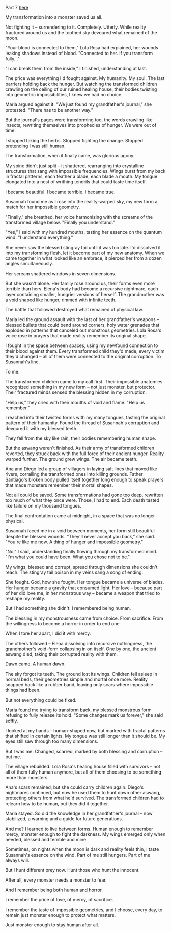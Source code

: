 
Part 7 [here](https://www.reddit.com/r/nosleep/s/AUPAB7aalC
)

My transformation into a monster saved us all.

Not fighting it – surrendering to it. Completely. Utterly. While reality fractured around us and the toothed sky devoured what remained of the moon.

"Your blood is connected to them," Lola Rosa had explained, her wounds leaking shadows instead of blood. "Connected to her. If you transform fully..."

"I can break them from the inside," I finished, understanding at last.

The price was everything I'd fought against. My humanity. My soul. The last barriers holding back the hunger. But watching the transformed children crawling on the ceiling of our ruined healing house, their bodies twisting into geometric impossibilities, I knew we had no choice.

Maria argued against it. "We just found my grandfather's journal," she protested. "There has to be another way."

But the journal's pages were transforming too, the words crawling like insects, rewriting themselves into prophecies of hunger. We were out of time.

I stopped taking the herbs. Stopped fighting the change. Stopped pretending I was still human.

The transformation, when it finally came, was glorious agony.

My spine didn't just split – it shattered, rearranging into crystalline structures that sang with impossible frequencies. Wings burst from my back in fractal patterns, each feather a blade, each blade a mouth. My tongue elongated into a nest of writhing tendrils that could taste time itself.

I became beautiful. I became terrible. I became true.

Susannah found me as I rose into the reality-warped sky, my new form a match for her impossible geometry.

"Finally," she breathed, her voice harmonizing with the screams of the transformed village below. "Finally you understand."

"Yes," I said with my hundred mouths, tasting her essence on the quantum wind. "I understand everything."

She never saw the blessed stingray tail until it was too late. I'd dissolved it into my transforming flesh, let it become part of my new anatomy. When we came together in what looked like an embrace, it pierced her from a dozen angles simultaneously.

Her scream shattered windows in seven dimensions.

But she wasn't alone. Her family rose around us, their forms even more terrible than hers. Elena's body had become a recursive nightmare, each layer containing smaller, hungrier versions of herself. The grandmother was a void shaped like hunger, rimmed with infinite teeth.

The battle that followed destroyed what remained of physical law.

Maria led the ground assault with the last of her grandfather's weapons – blessed bullets that could bend around corners, holy water grenades that exploded in patterns that canceled out monstrous geometries. Lola Rosa's voice rose in prayers that made reality remember its original shape.

I fought in the space between spaces, using my newfound connection to their blood against them. Every transformed child they'd made, every victim they'd changed – all of them were connected to the original corruption. To Susannah's line.

To me.

The transformed children came to my call first. Their impossible anatomies recognized something in my new form – not just monster, but protector. Their fractured minds sensed the blessing hidden in my corruption.

"Help us," they cried with their mouths of void and flame. "Help us remember."

I reached into their twisted forms with my many tongues, tasting the original pattern of their humanity. Found the thread of Susannah's corruption and devoured it with my blessed teeth.

They fell from the sky like rain, their bodies remembering human shape.

But the aswang weren't finished. As their army of transformed children reverted, they struck back with the full force of their ancient hunger. Reality warped further. The ground grew wings. The air became teeth.

Ana and Diego led a group of villagers in laying salt lines that moved like rivers, corralling the transformed ones into killing grounds. Father Santiago's broken body pulled itself together long enough to speak prayers that made monsters remember their mortal shapes.

Not all could be saved. Some transformations had gone too deep, rewritten too much of what they once were. Those, I had to end. Each death tasted like failure on my thousand tongues.

The final confrontation came at midnight, in a space that was no longer physical.

Susannah faced me in a void between moments, her form still beautiful despite the blessed wounds. "They'll never accept you back," she said. "You're like me now. A thing of hunger and impossible geometry."

"No," I said, understanding finally flowing through my transformed mind. "I'm what you could have been. What you chose not to be."

My wings, blessed and corrupt, spread through dimensions she couldn't reach. The stingray tail poison in my veins sang a song of ending.

She fought. God, how she fought. Her tongue became a universe of blades. Her hunger became a gravity that consumed light. Her love – because part of her did love me, in her monstrous way – became a weapon that tried to reshape my reality.

But I had something she didn't: I remembered being human.

The blessing in my monstrousness came from choice. From sacrifice. From the willingness to become a horror in order to end one.

When I tore her apart, I did it with mercy.

The others followed – Elena dissolving into recursive nothingness, the grandmother's void-form collapsing in on itself. One by one, the ancient aswang died, taking their corrupted reality with them.

Dawn came. A human dawn.

The sky forgot its teeth. The ground lost its wings. Children fell asleep in normal beds, their geometries simple and mortal once more. Reality snapped back like a rubber band, leaving only scars where impossible things had been.

But not everything could be fixed.

Maria found me trying to transform back, my blessed monstrous form refusing to fully release its hold. "Some changes mark us forever," she said softly.

I looked at my hands – human-shaped now, but marked with fractal patterns that shifted in certain lights. My tongue was still longer than it should be. My eyes still saw through too many dimensions.

But I was me. Changed, scarred, marked by both blessing and corruption – but me.

The village rebuilded. Lola Rosa's healing house filled with survivors – not all of them fully human anymore, but all of them choosing to be something more than monsters.

Ana's scars remained, but she could carry children again. Diego's nightmares continued, but now he used them to hunt down other aswang, protecting others from what he'd survived. The transformed children had to relearn how to be human, but they did it together.

Maria stayed. So did the knowledge in her grandfather's journal – now stabilized, a warning and a guide for future generations.

And me? I learned to live between forms. Human enough to remember mercy, monster enough to fight the darkness. My wings emerged only when needed, blessed and terrible and mine.

Sometimes, on nights when the moon is dark and reality feels thin, I taste Susannah's essence on the wind. Part of me still hungers. Part of me always will.

But I hunt different prey now. Hunt those who hunt the innocent.

After all, every monster needs a monster to fear.

And I remember being both human and horror.

I remember the price of love, of mercy, of sacrifice.

I remember the taste of impossible geometries, and I choose, every day, to remain just monster enough to protect what matters.

Just monster enough to stay human after all.